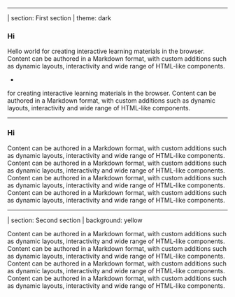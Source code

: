 <f-content-example2 src="./example.md" />

---

| section: First section
| theme: dark

### Hi

Hello world for creating interactive learning materials in the browser. Content can be authored in a Markdown format, with custom additions such as dynamic layouts, interactivity and wide range of HTML-like components.


-

for creating interactive learning materials in the browser. Content can be authored in a Markdown format, with custom additions such as dynamic layouts, interactivity and wide range of HTML-like components.


---

### Hi

Content can be authored in a Markdown format, with custom additions such as dynamic layouts, interactivity and wide range of HTML-like components. Content can be authored in a Markdown format, with custom additions such as dynamic layouts, interactivity and wide range of HTML-like components. Content can be authored in a Markdown format, with custom additions such as dynamic layouts, interactivity and wide range of HTML-like components. Content can be authored in a Markdown format, with custom additions such as dynamic layouts, interactivity and wide range of HTML-like components.

---

| section: Second section
| background: yellow

Content can be authored in a Markdown format, with custom additions such as dynamic layouts, interactivity and wide range of HTML-like components. Content can be authored in a Markdown format, with custom additions such as dynamic layouts, interactivity and wide range of HTML-like components. Content can be authored in a Markdown format, with custom additions such as dynamic layouts, interactivity and wide range of HTML-like components. Content can be authored in a Markdown format, with custom additions such as dynamic layouts, interactivity and wide range of HTML-like components.

